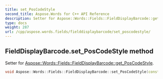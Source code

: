 ```yaml
---
title: set_PosCodeStyle
second_title: Aspose.Words for C++ API Reference
description: Setter for Aspose::Words::Fields::FieldDisplayBarcode::get_PosCodeStyle. 
type: docs
weight: 287
url: /cpp/aspose.words.fields/fielddisplaybarcode/set_poscodestyle/
---
```

## FieldDisplayBarcode.set_PosCodeStyle method


Setter for [Aspose::Words::Fields::FieldDisplayBarcode::get_PosCodeStyle](../get_poscodestyle/).

```cpp
void Aspose::Words::Fields::FieldDisplayBarcode::set_PosCodeStyle(const System::String &value)
```

